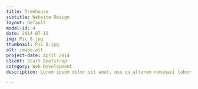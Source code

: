 ```yaml
---
title: Treehouse
subtitle: Website Design
layout: default
modal-id: 4
date: 2014-07-15
img: Pic 8.jpg
thumbnail: Pic 8.jpg
alt: image-alt
project-date: April 2014
client: Start Bootstrap
category: Web Development
description: Lorem ipsum dolor sit amet, usu cu alterum nominavi lobortis. At duo novum diceret. Tantas apeirian vix et, usu sanctus postulant inciderint ut, populo diceret necessitatibus in vim. Cu eum dicam feugiat noluisse.

---
```

